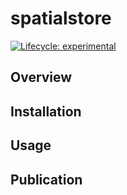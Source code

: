 
<!-- README.md is generated from README.Rmd. Please edit that file -->

# spatialstore

<!-- badges: start -->

[![Lifecycle:
experimental](https://img.shields.io/badge/lifecycle-experimental-orange.svg)](https://lifecycle.r-lib.org/articles/stages.html#experimental)
<!-- badges: end -->

## Overview

## Installation

## Usage

## Publication
